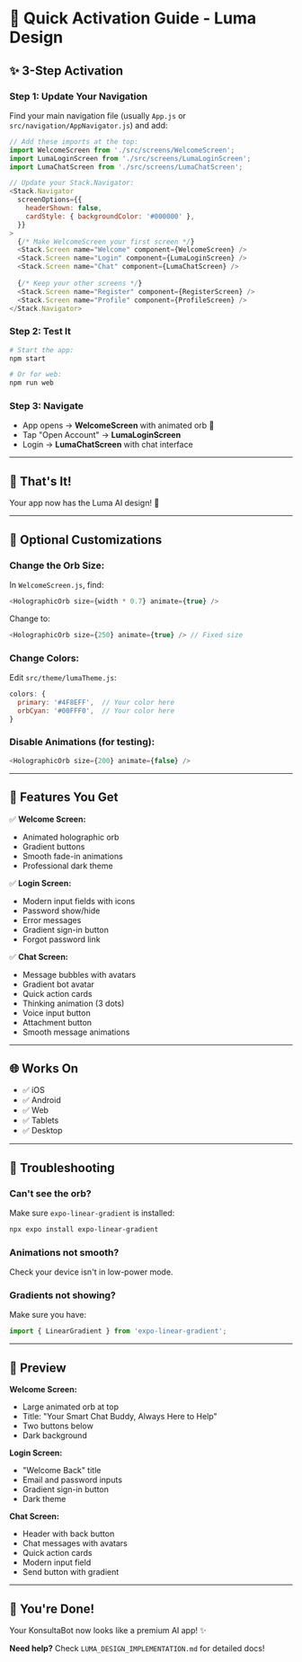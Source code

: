 # 🎨 Quick Activation Guide - Luma Design

## ✨ 3-Step Activation

### **Step 1: Update Your Navigation**

Find your main navigation file (usually `App.js` or `src/navigation/AppNavigator.js`) and add:

```javascript
// Add these imports at the top:
import WelcomeScreen from './src/screens/WelcomeScreen';
import LumaLoginScreen from './src/screens/LumaLoginScreen';
import LumaChatScreen from './src/screens/LumaChatScreen';

// Update your Stack.Navigator:
<Stack.Navigator
  screenOptions={{
    headerShown: false,
    cardStyle: { backgroundColor: '#000000' },
  }}
>
  {/* Make WelcomeScreen your first screen */}
  <Stack.Screen name="Welcome" component={WelcomeScreen} />
  <Stack.Screen name="Login" component={LumaLoginScreen} />
  <Stack.Screen name="Chat" component={LumaChatScreen} />
  
  {/* Keep your other screens */}
  <Stack.Screen name="Register" component={RegisterScreen} />
  <Stack.Screen name="Profile" component={ProfileScreen} />
</Stack.Navigator>
```

### **Step 2: Test It**

```bash
# Start the app:
npm start

# Or for web:
npm run web
```

### **Step 3: Navigate**

- App opens → **WelcomeScreen** with animated orb 🌟
- Tap "Open Account" → **LumaLoginScreen**
- Login → **LumaChatScreen** with chat interface

---

## 🎯 That's It!

Your app now has the Luma AI design! 🚀

---

## 🔧 Optional Customizations

### **Change the Orb Size:**
In `WelcomeScreen.js`, find:
```javascript
<HolographicOrb size={width * 0.7} animate={true} />
```
Change to:
```javascript
<HolographicOrb size={250} animate={true} /> // Fixed size
```

### **Change Colors:**
Edit `src/theme/lumaTheme.js`:
```javascript
colors: {
  primary: '#4F8EFF',  // Your color here
  orbCyan: '#00FFF0',  // Your color here
}
```

### **Disable Animations (for testing):**
```javascript
<HolographicOrb size={200} animate={false} />
```

---

## 📱 Features You Get

✅ **Welcome Screen:**
- Animated holographic orb
- Gradient buttons
- Smooth fade-in animations
- Professional dark theme

✅ **Login Screen:**
- Modern input fields with icons
- Password show/hide
- Error messages
- Gradient sign-in button
- Forgot password link

✅ **Chat Screen:**
- Message bubbles with avatars
- Gradient bot avatar
- Quick action cards
- Thinking animation (3 dots)
- Voice input button
- Attachment button
- Smooth message animations

---

## 🌐 Works On

- ✅ iOS
- ✅ Android  
- ✅ Web
- ✅ Tablets
- ✅ Desktop

---

## 🐛 Troubleshooting

### **Can't see the orb?**
Make sure `expo-linear-gradient` is installed:
```bash
npx expo install expo-linear-gradient
```

### **Animations not smooth?**
Check your device isn't in low-power mode.

### **Gradients not showing?**
Make sure you have:
```javascript
import { LinearGradient } from 'expo-linear-gradient';
```

---

## 📸 Preview

**Welcome Screen:**
- Large animated orb at top
- Title: "Your Smart Chat Buddy, Always Here to Help"
- Two buttons below
- Dark background

**Login Screen:**
- "Welcome Back" title
- Email and password inputs
- Gradient sign-in button
- Dark theme

**Chat Screen:**
- Header with back button
- Chat messages with avatars
- Quick action cards
- Modern input field
- Send button with gradient

---

## 🎉 You're Done!

Your KonsultaBot now looks like a premium AI app! ✨

**Need help?** Check `LUMA_DESIGN_IMPLEMENTATION.md` for detailed docs!
